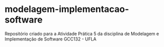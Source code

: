 # modelagem-implementacao-software
Repositório criado para  a Atividade Prática 5 da disciplina de Modelagem e Implementação de Software GCC132 - UFLA

